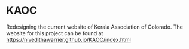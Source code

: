# KAOC
Redesigning the current website of Kerala Association of Colorado. 
The website for this project can be found at https://nivedithawarrier.github.io/KAOC/index.html 
